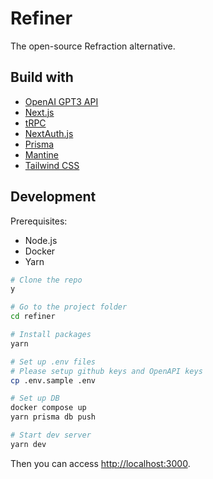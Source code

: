 # Refiner

The open-source Refraction alternative.

## Build with

- [OpenAI GPT3 API](https://openai.com/product)
- [Next.js](https://nextjs.org)
- [tRPC](https://trpc.io)
- [NextAuth.js](https://next-auth.js.org)
- [Prisma](https://prisma.io)
- [Mantine](https://mantine.dev)
- [Tailwind CSS](https://tailwindcss.com)

## Development

Prerequisites:

- Node.js
- Docker
- Yarn

```sh
# Clone the repo
y

# Go to the project folder
cd refiner

# Install packages
yarn

# Set up .env files
# Please setup github keys and OpenAPI keys
cp .env.sample .env

# Set up DB
docker compose up
yarn prisma db push

# Start dev server
yarn dev
```

Then you can access [http://localhost:3000](http://localhost:3000).
